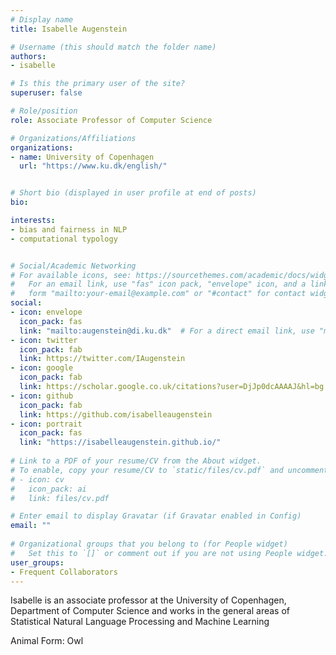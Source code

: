 ```yaml
---
# Display name
title: Isabelle Augenstein

# Username (this should match the folder name)
authors:
- isabelle

# Is this the primary user of the site?
superuser: false

# Role/position
role: Associate Professor of Computer Science

# Organizations/Affiliations
organizations:
- name: University of Copenhagen
  url: "https://www.ku.dk/english/"


# Short bio (displayed in user profile at end of posts)
bio: 

interests:
- bias and fairness in NLP
- computational typology


# Social/Academic Networking
# For available icons, see: https://sourcethemes.com/academic/docs/widgets/#icons
#   For an email link, use "fas" icon pack, "envelope" icon, and a link in the
#   form "mailto:your-email@example.com" or "#contact" for contact widget.
social:
- icon: envelope
  icon_pack: fas
  link: "mailto:augenstein@di.ku.dk"  # For a direct email link, use "mailto:test@example.org".
- icon: twitter
  icon_pack: fab
  link: https://twitter.com/IAugenstein
- icon: google
  icon_pack: fab
  link: https://scholar.google.co.uk/citations?user=DjJp0dcAAAAJ&hl=bg
- icon: github
  icon_pack: fab
  link: https://github.com/isabelleaugenstein
- icon: portrait
  icon_pack: fas
  link: "https://isabelleaugenstein.github.io/"
  
# Link to a PDF of your resume/CV from the About widget.
# To enable, copy your resume/CV to `static/files/cv.pdf` and uncomment the lines below.  
# - icon: cv
#   icon_pack: ai
#   link: files/cv.pdf 

# Enter email to display Gravatar (if Gravatar enabled in Config)
email: ""
  
# Organizational groups that you belong to (for People widget)
#   Set this to `[]` or comment out if you are not using People widget.  
user_groups:
- Frequent Collaborators
---
```


Isabelle is an associate professor at the University of Copenhagen, Department of Computer Science and works in the general areas of Statistical Natural Language Processing and Machine Learning

Animal Form: Owl 

<!-- <img  class="avatar-small" src="owl.jpg" style="float: center" />
 -->